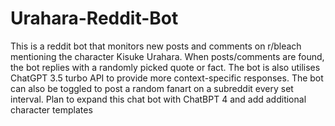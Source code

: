 # Urahara-Reddit-Bot
This is a reddit bot that monitors new posts and comments on r/bleach mentioning the character Kisuke Urahara. When posts/comments are found, the bot replies with a randomly picked quote or fact. The bot is also utilises ChatGPT 3.5 turbo API to provide more context-specific responses. The bot can also be toggled to post a random fanart on a subreddit every set interval. 
Plan to expand this chat bot with ChatBPT 4 and add additional character templates
